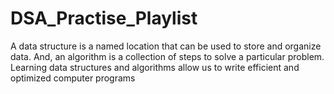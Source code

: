 # DSA_Practise_Playlist
A data structure is a named location that can be used to store and organize data. And, an algorithm is a collection of steps to solve a particular problem. Learning data structures and algorithms allow us to write efficient and optimized computer programs
